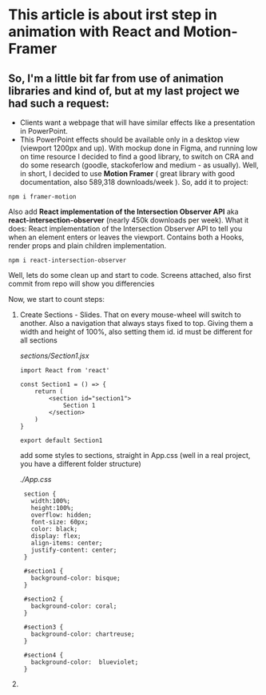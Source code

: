 # **This article is about irst step in animation with React and Motion-Framer**
## So, I'm a little bit far from use of animation libraries and kind of, but at my last project we had such a request:
 - Clients want a webpage that will have similar effects like a presentation in PowerPoint.
 - This PowerPoint effects should be available only in a desktop view (viewport 1200px and up).
With mockup done in Figma, and running low on time resource I decided to find a good library, to switch on CRA and do some research (goodle, stackoferlow and medium - as usually).
Well, in short, I decided to use **Motion Framer** ( great library with good documentation, also 589,318 downloads/week ).
So, add it to  project:

```
npm i framer-motion
```

 Also add  **React implementation of the Intersection Observer API** aka  **react-intersection-observer** (nearly 450k downloads per week). What it does: 
React implementation of the Intersection Observer API to tell you when an element enters or leaves the viewport. Contains both a Hooks, render props and plain children implementation.

```
npm i react-intersection-observer
```

Well, lets do some clean up and start to code. 
Screens attached, also first commit from repo will show you differencies

Now, we start to count steps:
1. Create Sections - Slides. That on every mouse-wheel will switch to another. Also a navigation that always stays fixed to top. 
Giving them a width and height of 100%, also setting them id. id must be different for all sections 

    *sections/Section1.jsx*

    ```
    import React from 'react'
    
    const Section1 = () => {
        return (
            <section id="section1">
                Section 1
            </section>
        )
    }
    
    export default Section1
    
    ```
    add some styles to sections, straight in App.css (well in a real project, you have a different folder structure)

    *./App.css*

     
        section {
          width:100%;
          height:100%;
          overflow: hidden;
          font-size: 60px;
          color: black;
          display: flex;
          align-items: center;
          justify-content: center;
        }

        #section1 {
          background-color: bisque;
        }

        #section2 {
          background-color: coral;
        }

        #section3 {
          background-color: chartreuse;
        }

        #section4 {
          background-color:  blueviolet;
        }

      

1. 